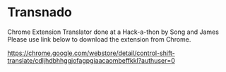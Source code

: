 Transnado
=========

Chrome Extension Translator done at a Hack-a-thon by Song and James
Please use link below to download the extension from Chrome. 

https://chrome.google.com/webstore/detail/control-shift-translate/cdljhdbhhggjofagpgiaacaombeffkkl?authuser=0
